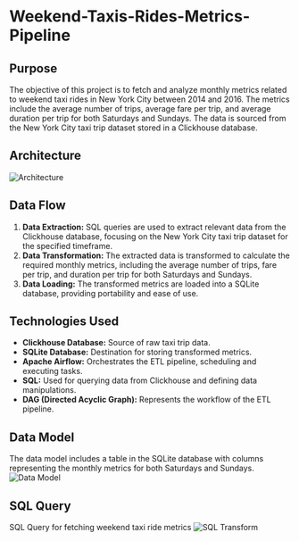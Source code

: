 # Weekend-Taxis-Rides-Metrics-Pipeline

## Purpose
The objective of this project is to fetch and analyze monthly metrics related to weekend taxi rides in New York City between 2014 and 2016. 
The metrics include the average number of trips, average fare per trip, and average duration per trip for both Saturdays and Sundays. 
The data is sourced from the New York City taxi trip dataset stored in a Clickhouse database.

## Architecture
![Architecture](https://github.com/kingsley-123/Weekend-Taxis-Rides-Metrics-Pipeline/assets/63650573/d36ff5d8-ded0-4f3f-b3c7-c1ac6e002a64)

## Data Flow
1. **Data Extraction:** SQL queries are used to extract relevant data from the Clickhouse database, focusing on the New York City taxi trip dataset for the specified timeframe.
2. **Data Transformation:** The extracted data is transformed to calculate the required monthly metrics, including the average number of trips, fare per trip, and duration per trip for both Saturdays and Sundays.
3. **Data Loading:** The transformed metrics are loaded into a SQLite database, providing portability and ease of use.

## Technologies Used
- **Clickhouse Database:** Source of raw taxi trip data.
- **SQLite Database:** Destination for storing transformed metrics.
- **Apache Airflow:** Orchestrates the ETL pipeline, scheduling and executing tasks.
- **SQL:** Used for querying data from Clickhouse and defining data manipulations.
- **DAG (Directed Acyclic Graph):** Represents the workflow of the ETL pipeline.

## Data Model
The data model includes a table in the SQLite database with columns representing the monthly metrics for both Saturdays and Sundays.
![Data Model](https://github.com/kingsley-123/Weekend-Taxis-Rides-Metrics-Pipeline/assets/63650573/49bf1fd7-d4b5-4658-a041-beb97502b42b)

## SQL Query
SQL Query for fetching weekend taxi ride metrics
![SQL Transform](https://github.com/kingsley-123/Weekend-Taxis-Rides-Metrics-Pipeline/assets/63650573/a8969ecd-c32c-4013-b644-13584c7e9b36)

